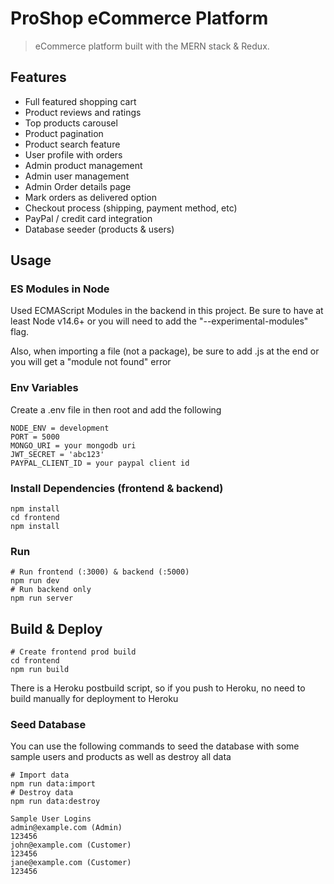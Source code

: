 # ProShop eCommerce Platform

> eCommerce platform built with the MERN stack & Redux.

## Features
- Full featured shopping cart
- Product reviews and ratings
- Top products carousel
- Product pagination
- Product search feature
- User profile with orders
- Admin product management
- Admin user management
- Admin Order details page
- Mark orders as delivered option
- Checkout process (shipping, payment method, etc)
- PayPal / credit card integration
- Database seeder (products & users)

## Usage

### ES Modules in Node

Used ECMAScript Modules in the backend in this project. Be sure to have at least Node v14.6+ or you will need to add the "--experimental-modules" flag.

Also, when importing a file (not a package), be sure to add .js at the end or you will get a "module not found" error

### Env Variables

Create a .env file in then root and add the following
```
NODE_ENV = development
PORT = 5000
MONGO_URI = your mongodb uri
JWT_SECRET = 'abc123'
PAYPAL_CLIENT_ID = your paypal client id
```
### Install Dependencies (frontend & backend)
```
npm install
cd frontend
npm install
```
### Run
```
# Run frontend (:3000) & backend (:5000)
npm run dev
# Run backend only
npm run server
```
## Build & Deploy
```
# Create frontend prod build
cd frontend
npm run build
```
There is a Heroku postbuild script, so if you push to Heroku, no need to build manually for deployment to Heroku
### Seed Database
You can use the following commands to seed the database with some sample users and products as well as destroy all data
```
# Import data
npm run data:import
# Destroy data
npm run data:destroy
```
```
Sample User Logins
admin@example.com (Admin)
123456
john@example.com (Customer)
123456
jane@example.com (Customer)
123456
```
